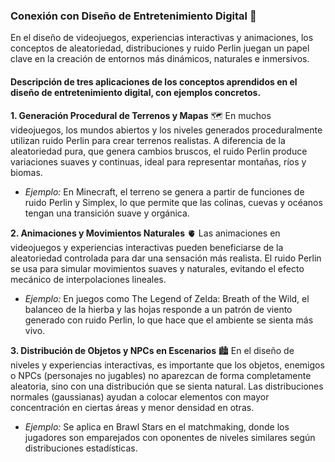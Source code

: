 ### Conexión con Diseño de Entretenimiento Digital 🍨
En el diseño de videojuegos, experiencias interactivas y animaciones, los conceptos de aleatoriedad, distribuciones y ruido Perlin juegan un papel clave en la creación de entornos más dinámicos, naturales e inmersivos.

#### Descripción de tres aplicaciones de los conceptos aprendidos en el diseño de entretenimiento digital, con ejemplos concretos.

**1. Generación Procedural de Terrenos y Mapas** 🗺️
En muchos videojuegos, los mundos abiertos y los niveles generados proceduralmente utilizan ruido Perlin para crear terrenos realistas. A diferencia de la aleatoriedad pura, que genera cambios bruscos, el ruido Perlin produce variaciones suaves y continuas, ideal para representar montañas, ríos y biomas.

- *Ejemplo:* En Minecraft, el terreno se genera a partir de funciones de ruido Perlin y Simplex, lo que permite que las colinas, cuevas y océanos tengan una transición suave y orgánica.

**2. Animaciones y Movimientos Naturales** 🫀
Las animaciones en videojuegos y experiencias interactivas pueden beneficiarse de la aleatoriedad controlada para dar una sensación más realista. El ruido Perlin se usa para simular movimientos suaves y naturales, evitando el efecto mecánico de interpolaciones lineales.

-  *Ejemplo:* En juegos como The Legend of Zelda: Breath of the Wild, el balanceo de la hierba y las hojas responde a un patrón de viento generado con ruido Perlin, lo que hace que el ambiente se sienta más vivo.

**3. Distribución de Objetos y NPCs en Escenarios** 🏙️
En el diseño de niveles y experiencias interactivas, es importante que los objetos, enemigos o NPCs (personajes no jugables) no aparezcan de forma completamente aleatoria, sino con una distribución que se sienta natural. Las distribuciones normales (gaussianas) ayudan a colocar elementos con mayor concentración en ciertas áreas y menor densidad en otras.

- *Ejemplo:* Se aplica en Brawl Stars en el matchmaking, donde los jugadores son emparejados con oponentes de niveles similares según distribuciones estadísticas.
